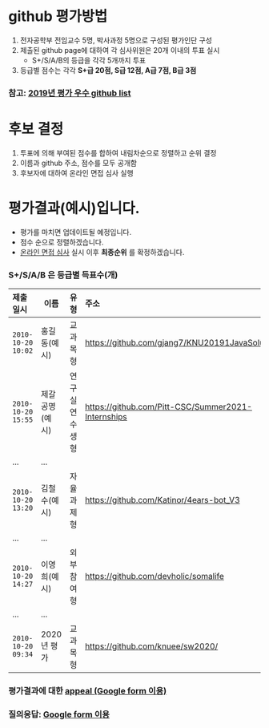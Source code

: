 # github 평가방법
1. 전자공학부 전임교수 5명, 박사과정 5명으로 구성된 평가인단 구성
1. 제출된 github page에 대하여 각 심사위원은 20개 이내의 투표 실시
   * S+/S/A/B의 등급을 각각 5개까지 투표
1. 등급별 점수는 각각 __S+급 20점, S급 12점, A급 7점, B급 3점__
### 참고: [2019년 평가 우수 github list](example_submissions_2019.md)

# 후보 결정
1. 투표에 의해 부여된 점수를 합하여 내림차순으로 정렬하고 순위 결정
1. 이름과 github 주소, 점수를 모두 공개함 
1. 후보자에 대하여 온라인 면접 심사 실행

# 평가결과(예시)입니다.
* 평가를 마치면 업데이트될 예정입니다.
* 점수 순으로 정렬하겠습니다.
* [온라인 면접 심사](evaluation2.md) 실시 이후 __최종순위__ 를 확정하겠습니다.
### S+/S/A/B 은 등급별 득표수(개)

| 제출일시 | 이름 | 유형 | 주소 | S+ | S | A | B | 점수 | __순위__ |  
|:---|---|---|:---|:---:|:---:|:---:|:---:|:---:|:---:|
| `2010-10-20 10:02` | 홍길동(예시) | 교과목형 | https://github.com/gjang7/KNU20191JavaSolution | 7 | 1 | 1 | 0 | 160 | 1 | 
| `2010-10-20 15:55` | 제갈공명(예시) | 연구실연수생형  | https://github.com/Pitt-CSC/Summer2021-Internships | 6 | 2 | 1 | 1 | 56 | 2 |
| ... | ... | 
| `2010-10-20 13:20` | 김철수(예시) | 자율과제형  | https://github.com/Katinor/4ears-bot_V3 | 2 | 3 | 2 | 1 | 96 | 9 |
| ... | ... | 
| `2010-10-20 14:27` | 이영희(예시) | 외부참여형  | https://github.com/devholic/somalife | 1 | 2 | 2 | 1 | 63  | 20 |
| ... | ... | 
| `2010-10-20 09:34` | 2020년 평가 | 교과목형 | https://github.com/knuee/sw2020/ | 1 | 1 | 1 | 1 | 42 | 50 |

### 평가결과에 대한 [appeal (Google form 이용)](https://docs.google.com/forms/d/e/1FAIpQLScZYCGBLcq8zOybtAGVubsTtUArOP7mBwHj64DF6p1cZoDF2Q/viewform?usp=sf_link)
### 질의응답: [Google form 이용](https://docs.google.com/forms/d/e/1FAIpQLSdN5AtF8bDQDJN3Vh896W_iKJfcE2RMJBCAl9A69kzLvkrcow/viewform?usp=sf_link)
